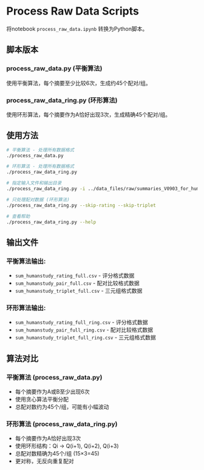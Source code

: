 # Process Raw Data Scripts

将notebook `process_raw_data.ipynb` 转换为Python脚本。

## 脚本版本

### process_raw_data.py (平衡算法)
使用平衡算法，每个摘要至少比较6次，生成约45个配对/组。

### process_raw_data_ring.py (环形算法)
使用环形算法，每个摘要作为A恰好出现3次，生成精确45个配对/组。

## 使用方法

```bash
# 平衡算法 - 处理所有数据格式
./process_raw_data.py

# 环形算法 - 处理所有数据格式  
./process_raw_data_ring.py

# 指定输入文件和输出目录
./process_raw_data_ring.py -i ../data_files/raw/summaries_V0903_for_humanstudy_detail.csv -o ../data_files/processed/

# 只处理配对数据 (环形算法)
./process_raw_data_ring.py --skip-rating --skip-triplet

# 查看帮助
./process_raw_data_ring.py --help
```

## 输出文件

### 平衡算法输出:
- `sum_humanstudy_rating_full.csv` - 评分格式数据
- `sum_humanstudy_pair_full.csv` - 配对比较格式数据  
- `sum_humanstudy_triplet_full.csv` - 三元组格式数据

### 环形算法输出:
- `sum_humanstudy_rating_full_ring.csv` - 评分格式数据
- `sum_humanstudy_pair_full_ring.csv` - 配对比较格式数据
- `sum_humanstudy_triplet_full_ring.csv` - 三元组格式数据

## 算法对比

### 平衡算法 (process_raw_data.py)
- 每个摘要作为A或B至少出现6次
- 使用贪心算法平衡分配
- 总配对数约为45个/组，可能有小幅波动

### 环形算法 (process_raw_data_ring.py)  
- 每个摘要作为A恰好出现3次
- 使用环形结构：Qi → Q(i+1), Q(i+2), Q(i+3)
- 总配对数精确为45个/组 (15×3=45)
- 更对称，无反向重复配对
